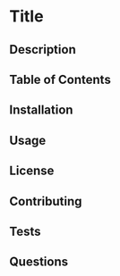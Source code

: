 # Title

## Description

## Table of Contents
  
## Installation
  
## Usage

## License

## Contributing

## Tests

## Questions
